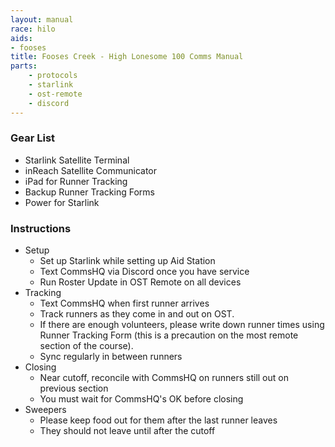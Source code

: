```yaml
---
layout: manual
race: hilo
aids:
- fooses
title: Fooses Creek - High Lonesome 100 Comms Manual
parts:
    - protocols
    - starlink
    - ost-remote
    - discord
---
```


### Gear List

- Starlink Satellite Terminal
- inReach Satellite Communicator
- iPad for Runner Tracking
- Backup Runner Tracking Forms
- Power for Starlink

### Instructions

- Setup
  - Set up Starlink while setting up Aid Station
  - Text CommsHQ via Discord once you have service
  - Run Roster Update in OST Remote on all devices
- Tracking
  - Text CommsHQ when first runner arrives
  - Track runners as they come in and out on OST.
  - If there are enough volunteers, please write down runner times using Runner Tracking Form (this is a precaution on the most remote section of the course).
  - Sync regularly in between runners
- Closing
  - Near cutoff, reconcile with CommsHQ on runners still out on previous section
  - You must wait for CommsHQ's OK before closing
- Sweepers
  - Please keep food out for them after the last runner leaves
  - They should not leave until after the cutoff
